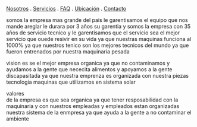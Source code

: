 [Nosotros](./nosotros.md) . [Servicios](./servicios.md) . [FAQ](FAQ.md) . [Ubicación](ubicacion.md) . [Contacto](./contacto.md)



somos  la empresa mas grande  del pais  le garentisamos el equipo  que nos mande areglar le durara por 3 años  su garentia  y somos la empresa con 35 años  de servicio tecnico  y  le garentisamos  que  el servicio sea el mejor servicio que ouede resivir en su vida ya que nuestras maquinas   funciona  al 1000% ya que nuestros tenico son los mejores tecnicos del mundo ya que fueron entrenados por nuestra maquinaria pesada 


vision 
es se el mejor empresa organica ya que no contaminamos y ayudamos a la gente que nececita   alimentos  y apoyamos   a la gente discapasitada ya que nuestra emprenza  es organizada   con nuestra  piezas tecnologia  maquinas que utilizamos en sistema solar
   
 
 
 valores  
 de la empresa es que sea organica ya que  tener resposabilidad con la maquinaria  y con nuestros empleadas y empleados estan organizadas nuestra sistema de la enmpresa ya que  ayuda a la gente a no contaminar el ambiente 
